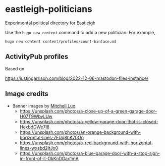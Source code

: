 # eastleigh-politicians

Experimental political directory for Eastleigh

Use the `hugo new content` command to add a new politician. For example,

```
hugo new content content/profiles/count-binface.md
```

## ActivityPub profiles

Based on

https://justingarrison.com/blog/2022-12-06-mastodon-files-instance/

## Image credits

- Banner images by [Mitchell Luo](https://unsplash.com/@mitchel3uo)
  - https://unsplash.com/photos/a-close-up-of-a-green-garage-door-H07T9WbyLUw
  - https://unsplash.com/photos/a-yellow-garage-door-that-is-closed-HexbdGWe7I8
  - https://unsplash.com/photos/an-orange-background-with-horizontal-lines-7EDq8hK70Oo
  - https://unsplash.com/photos/a-red-background-with-horizontal-lines-wxsbd2ItJo0
  - https://unsplash.com/photos/a-blue-garage-door-with-a-stop-sign-in-front-of-it-OkKnDGax1mA
  